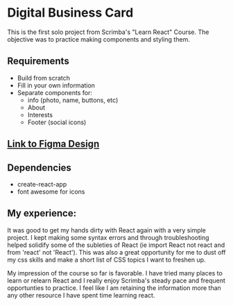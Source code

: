 # Digital Business Card

This is the first solo project from Scrimba's "Learn React" Course.  The objective was to practice making components and styling them.

## Requirements
- Build from scratch
- Fill in your own information
-  Separate components for:
    - info (photo, name, buttons, etc)
    - About
    - Interests
    - Footer (social icons)

## [Link to Figma Design](https://www.figma.com/file/4ctPLUvIn5b5Ep6YPOZWWd/Digital-Business-Card?node-id=0%3A1)

## Dependencies
- create-react-app
- font awesome for icons

## My experience:
It was good to get my hands dirty with React again with a very simple project.  I kept making some syntax errors and through troubleshooting helped solidify some of the subleties of React (ie import React not react and from 'react' not 'React').  This was also a great opportunity for me to dust off my css skills and make a short list of CSS topics I want to freshen up.

My impression of the course so far is favorable.  I have tried many places to learn or relearn React and I really enjoy Scrimba's steady pace and frequent opportunties to practice.  I feel like I am retaining the information more than any other resource I have spent time learning react.  